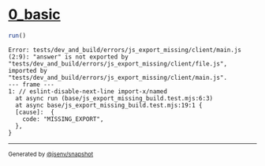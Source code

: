 # [0_basic](../../js_export_missing_build.test.mjs#L22)

```js
run()
```

```console
Error: tests/dev_and_build/errors/js_export_missing/client/main.js (2:9): "answer" is not exported by "tests/dev_and_build/errors/js_export_missing/client/file.js", imported by "tests/dev_and_build/errors/js_export_missing/client/main.js".
--- frame ---
1: // eslint-disable-next-line import-x/named
  at async run (base/js_export_missing_build.test.mjs:6:3)
  at async base/js_export_missing_build.test.mjs:19:1 {
  [cause]:  {
    code: "MISSING_EXPORT",
  },
}
```

---

<sub>
  Generated by <a href="https://github.com/jsenv/core/tree/main/packages/independent/snapshot">@jsenv/snapshot</a>
</sub>
